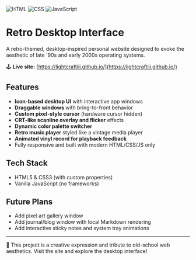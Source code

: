 ![HTML](https://img.shields.io/badge/HTML-5E5CFF?style=flat-square\&logo=html5\&logoColor=white)
![CSS](https://img.shields.io/badge/CSS-FF66C4?style=flat-square\&logo=css3\&logoColor=white)
![JavaScript](https://img.shields.io/badge/JavaScript-FFD93D?style=flat-square\&logo=javascript\&logoColor=black)

# Retro Desktop Interface

A retro-themed, desktop-inspired personal website designed to evoke the aesthetic of late '90s and early 2000s operating systems.

🕹️ **Live site:** [https://lightcraftiii.github.io/](https://lightcraftiii.github.io/)

## Features

* **Icon-based desktop UI** with interactive app windows
* **Draggable windows** with bring-to-front behavior
* **Custom pixel-style cursor** (hardware cursor hidden)
* **CRT-like scanline overlay and flicker** effects
* **Dynamic color palette switcher**
* **Retro music player** styled like a vintage media player
* **Animated vinyl record for playback feedback**
* Fully responsive and built with modern HTML/CSS/JS only

## Tech Stack

* HTML5 & CSS3 (with custom properties)
* Vanilla JavaScript (no frameworks)

## Future Plans

* Add pixel art gallery window
* Add journal/blog window with local Markdown rendering
* Add interactive sticky notes and system tray animations

---

🧾 This project is a creative expression and tribute to old-school web aesthetics. Visit the site and explore the desktop interface!
